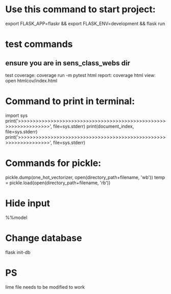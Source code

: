 # Use this command to start project:

export FLASK_APP=flaskr && export FLASK_ENV=development && flask run

# test commands

## ensure you are in sens_class_webs dir

test coverage: coverage run -m pytest
html report: coverage html
view: open htmlcov/index.html

# Command to print in terminal:

import sys
print('>>>>>>>>>>>>>>>>>>>>>>>>>>>>>>>>>>>>>>>>>>>>>>>>>>>>>>>>>>>>>>>>>', file=sys.stderr)
print(document_index, file=sys.stderr)
print('>>>>>>>>>>>>>>>>>>>>>>>>>>>>>>>>>>>>>>>>>>>>>>>>>>>>>>>>>>>>>>>>>', file=sys.stderr)

# Commands for pickle:

pickle.dump(one_hot_vectorizer, open(directory_path+filename, 'wb'))
temp = pickle.load(open(directory_path+filename, 'rb'))

# Hide input

%%model

# Change database

flask init-db

# PS

lime file needs to be modified to work
